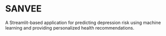 # SANVEE
A Streamlit-based application for predicting depression risk using machine learning and providing personalized health recommendations.
